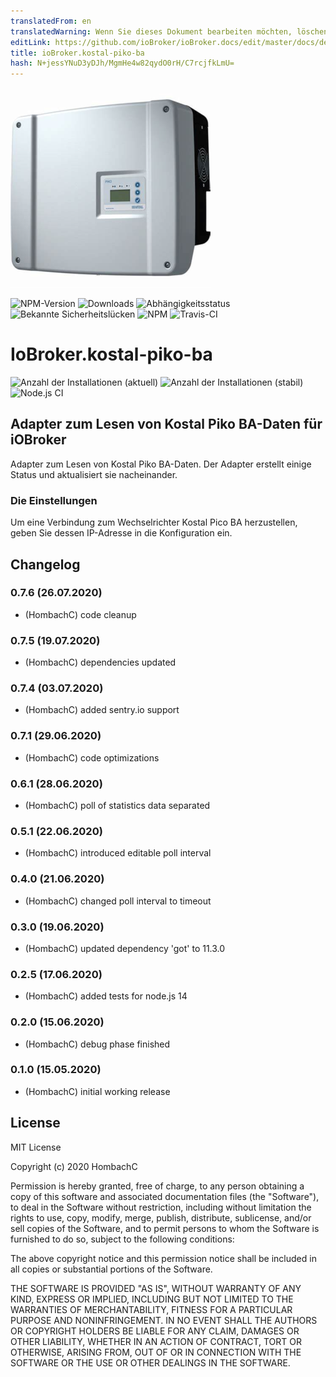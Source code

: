 ```yaml
---
translatedFrom: en
translatedWarning: Wenn Sie dieses Dokument bearbeiten möchten, löschen Sie bitte das Feld "translationsFrom". Andernfalls wird dieses Dokument automatisch erneut übersetzt
editLink: https://github.com/ioBroker/ioBroker.docs/edit/master/docs/de/adapterref/iobroker.kostal-piko-ba/README.md
title: ioBroker.kostal-piko-ba
hash: N+jessYNuD3yDJh/MgmHe4w82qydO0rH/C7rcjfkLmU=
---
```

![Logo](../../../en/adapterref/iobroker.kostal-piko-ba/admin/picoba.png)

![NPM-Version](http://img.shields.io/npm/v/iobroker.kostal-piko-ba.svg)
![Downloads](https://img.shields.io/npm/dm/iobroker.kostal-piko-ba.svg)
![Abhängigkeitsstatus](https://img.shields.io/david/hombach/ioBroker.kostal-piko-ba.svg)
![Bekannte Sicherheitslücken](https://snyk.io/test/github/hombach/ioBroker.kostal-piko-ba/badge.svg)
![NPM](https://nodei.co/npm/iobroker.kostal-piko-ba.png?downloads=true)
![Travis-CI](http://img.shields.io/travis/hombach/ioBroker.kostal-piko-ba/master.svg)

# IoBroker.kostal-piko-ba
![Anzahl der Installationen (aktuell)](http://ioBroker.live/badges/template-installed.svg) ![Anzahl der Installationen (stabil)](http://ioBroker.live/badges/template-stable.svg) ![Node.js CI](https://github.com/hombach/ioBroker.kostal-piko-ba/workflows/Node.js%20CI/badge.svg)

## Adapter zum Lesen von Kostal Piko BA-Daten für iOBroker
Adapter zum Lesen von Kostal Piko BA-Daten. Der Adapter erstellt einige Status und aktualisiert sie nacheinander.

### Die Einstellungen
Um eine Verbindung zum Wechselrichter Kostal Pico BA herzustellen, geben Sie dessen IP-Adresse in die Konfiguration ein.

## Changelog

### 0.7.6 (26.07.2020)
* (HombachC) code cleanup

### 0.7.5 (19.07.2020)
* (HombachC) dependencies updated

### 0.7.4 (03.07.2020)
* (HombachC) added sentry.io support

### 0.7.1 (29.06.2020)
* (HombachC) code optimizations

### 0.6.1 (28.06.2020)
* (HombachC) poll of statistics data separated

### 0.5.1 (22.06.2020)
* (HombachC) introduced editable poll interval 

### 0.4.0 (21.06.2020)
* (HombachC) changed poll interval to timeout

### 0.3.0 (19.06.2020)
* (HombachC) updated dependency 'got' to 11.3.0

### 0.2.5 (17.06.2020)
* (HombachC) added tests for node.js 14

### 0.2.0 (15.06.2020)
* (HombachC) debug phase finished

### 0.1.0 (15.05.2020)
* (HombachC) initial working release

## License
MIT License

Copyright (c) 2020 HombachC

Permission is hereby granted, free of charge, to any person obtaining a copy
of this software and associated documentation files (the "Software"), to deal
in the Software without restriction, including without limitation the rights
to use, copy, modify, merge, publish, distribute, sublicense, and/or sell
copies of the Software, and to permit persons to whom the Software is
furnished to do so, subject to the following conditions:

The above copyright notice and this permission notice shall be included in all
copies or substantial portions of the Software.

THE SOFTWARE IS PROVIDED "AS IS", WITHOUT WARRANTY OF ANY KIND, EXPRESS OR
IMPLIED, INCLUDING BUT NOT LIMITED TO THE WARRANTIES OF MERCHANTABILITY,
FITNESS FOR A PARTICULAR PURPOSE AND NONINFRINGEMENT. IN NO EVENT SHALL THE
AUTHORS OR COPYRIGHT HOLDERS BE LIABLE FOR ANY CLAIM, DAMAGES OR OTHER
LIABILITY, WHETHER IN AN ACTION OF CONTRACT, TORT OR OTHERWISE, ARISING FROM,
OUT OF OR IN CONNECTION WITH THE SOFTWARE OR THE USE OR OTHER DEALINGS IN THE
SOFTWARE.
